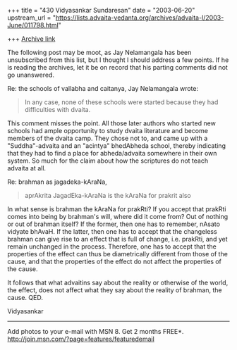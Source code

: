 +++
title = "430 Vidyasankar Sundaresan"
date = "2003-06-20"
upstream_url = "https://lists.advaita-vedanta.org/archives/advaita-l/2003-June/011798.html"

+++
[Archive link](https://lists.advaita-vedanta.org/archives/advaita-l/2003-June/011798.html)

The following post may be moot, as Jay Nelamangala has been unsubscribed 
from this list, but I thought I should address a few points. If he is 
reading the archives, let it be on record that his parting comments did not 
go unanswered.

Re: the schools of vallabha and caitanya, Jay Nelamangala wrote:

>In any case,  none of these schools were started because they had
>difficulties with dvaita.

This comment misses the point. All those later authors who started new 
schools had ample opportunity to study dvaita literature and become members 
of the dvaita camp. They chose not to, and came up with a "Suddha"-advaita 
and an "acintya" bhedAbheda school, thereby indicating that they had to find 
a place for abheda/advaita somewhere in their own system. So much for the 
claim about how the scriptures do not teach advaita at all.

Re: brahman as jagadeka-kAraNa,

>aprAkrita JagadEka-kAraNa is the  kAraNa for prakrit also

In what sense is brahman the kAraNa for prakRti? If you accept that prakRti 
comes into being by brahman's will, where did it come from? Out of nothing 
or out of brahman itself? If the former, then one has to remember, nAsato 
vidyate bhAvaH. If the latter, then one has to accept that the changeless 
brahman can give rise to an effect that is full of change, i.e. prakRti, and 
yet remain unchanged in the process. Therefore, one has to accept that the 
properties of the effect can thus be diametrically different from those of 
the cause, and that the properties of the effect do not affect the 
properties of the cause.

It follows that what advaitins say about the reality or otherwise of the 
world, the effect, does not affect what they say about the reality of 
brahman, the cause. QED.

Vidyasankar

_________________________________________________________________
Add photos to your e-mail with MSN 8. Get 2 months FREE*.  
http://join.msn.com/?page=features/featuredemail

